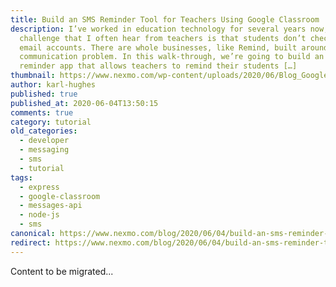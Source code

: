 ```yaml
---
title: Build an SMS Reminder Tool for Teachers Using Google Classroom
description: I’ve worked in education technology for several years now, and one
  challenge that I often hear from teachers is that students don’t check their
  email accounts. There are whole businesses, like Remind, built around this
  communication problem. In this walk-through, we’re going to build an SMS
  reminder app that allows teachers to remind their students […]
thumbnail: https://www.nexmo.com/wp-content/uploads/2020/06/Blog_Google-Classroom_Node_1200x600.png
author: karl-hughes
published: true
published_at: 2020-06-04T13:50:15
comments: true
category: tutorial
old_categories:
  - developer
  - messaging
  - sms
  - tutorial
tags:
  - express
  - google-classroom
  - messages-api
  - node-js
  - sms
canonical: https://www.nexmo.com/blog/2020/06/04/build-an-sms-reminder-tool-for-teachers-using-google-classroom-dr
redirect: https://www.nexmo.com/blog/2020/06/04/build-an-sms-reminder-tool-for-teachers-using-google-classroom-dr
---
```

Content to be migrated...
